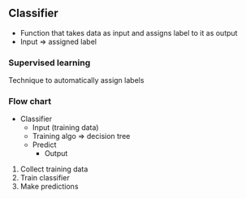 ## Classifier ##

* Function that takes data as input and assigns label to it as output
* Input => assigned label

### Supervised learning ###

Technique to automatically assign labels

### Flow chart ###

* Classifier
    - Input (training data)
    - Training algo => decision tree
    - Predict
        + Output

1. Collect training data
2. Train classifier
3. Make predictions
